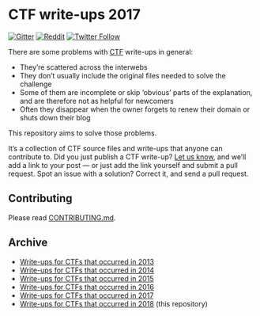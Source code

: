 # CTF write-ups 2017

[![Gitter](https://img.shields.io/gitter/room/nwjs/nw.js.svg?maxAge=2592000)](https://gitter.im/ctfs/write-ups) [![Reddit](https://img.shields.io/badge/reddit-yes-blue.svg)](https://www.reddit.com/r/securityCTF) [![Twitter Follow](https://img.shields.io/twitter/follow/shields_io.svg?style=social&label=Follow&maxAge=2592000)](https://twitter.com/write_ups)


There are some problems with [CTF](https://ctftime.org/ctf-wtf/) write-ups in general:

* They’re scattered across the interwebs
* They don’t usually include the original files needed to solve the challenge
* Some of them are incomplete or skip ‘obvious’ parts of the explanation, and are therefore not as helpful for newcomers
* Often they disappear when the owner forgets to renew their domain or shuts down their blog

This repository aims to solve those problems.

It’s a collection of CTF source files and write-ups that anyone can contribute to. Did you just publish a CTF write-up? [Let us know](https://github.com/ctfs/write-ups-2018/issues/new), and we’ll add a link to your post — or just add the link yourself and submit a pull request. Spot an issue with a solution? Correct it, and send a pull request.

## Contributing

Please read [CONTRIBUTING.md](CONTRIBUTING.md).

## Archive

* [Write-ups for CTFs that occurred in 2013](https://github.com/ctfs/write-ups-2013)
* [Write-ups for CTFs that occurred in 2014](https://github.com/ctfs/write-ups-2014)
* [Write-ups for CTFs that occurred in 2015](https://github.com/ctfs/write-ups-2015)
* [Write-ups for CTFs that occurred in 2016](https://github.com/ctfs/write-ups-2016)
* [Write-ups for CTFs that occurred in 2017](https://github.com/ctfs/write-ups-2017)
* [Write-ups for CTFs that occurred in 2018](https://github.com/ctfs/write-ups-2018) (this repository)
